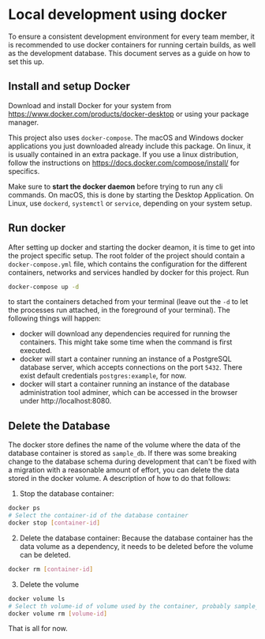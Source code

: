 # Local development using docker

To ensure a consistent development environment for every team member,
it is recommended to use docker containers for running certain builds,
as well as the development database. This document serves as a guide
on how to set this up.

## Install and setup Docker

Download and install Docker for your system from
https://www.docker.com/products/docker-desktop or using your package
manager.

This project also uses `docker-compose`. The macOS and Windows docker
applications you just downloaded already include this package. On
linux, it is usually contained in an extra package. If you use a linux
distribution, follow the instructions on
https://docs.docker.com/compose/install/ for specifics.

Make sure to **start the docker daemon** before trying to run any cli
commands. On macOS, this is done by starting the Desktop Application.
On Linux, use `dockerd`, `systemctl` or `service`, depending on your
system setup.

## Run docker

After setting up docker and starting the docker deamon, it is time to
get into the project specific setup. The root folder of the project
should contain a `docker-compose.yml` file, which contains the
configuration for the different containers, networks and services
handled by docker for this project. Run

```sh
docker-compose up -d
```

to start the containers detached from your terminal (leave out the
`-d` to let the processes run attached, in the foreground of your
terminal). The following things will happen:

* docker will download any dependencies required for running the
  containers. This might take some time when the command is first
  executed.
* docker will start a container running an instance of a
  PostgreSQL database server, which accepts connections on the port
  `5432`. There exist default credentials `postgres:example`, for now.
* docker will start a container running an instance of the database
  administration tool adminer, which can be accessed in the browser
  under http://localhost:8080.

## Delete the Database
The docker store defines the name of the volume where the data of the
database container is stored as `sample_db`. If there was some
breaking change to the database schema during development that can't
be fixed with a migration with a reasonable amount of effort, you can
delete the data stored in the docker volume. A description of how to
do that follows:
1. Stop the database container:
```sh
docker ps
# Select the container-id of the database container
docker stop [container-id]
```
2. Delete the database container:
Because the database container has the data volume as a dependency, it
needs to be deleted before the volume can be deleted.
```sh
docker rm [container-id]
```
3. Delete the volume
```sh
docker volume ls
# Select th volume-id of volume used by the container, probably sample_db
docker volume rm [volume-id]
```

That is all for now.
